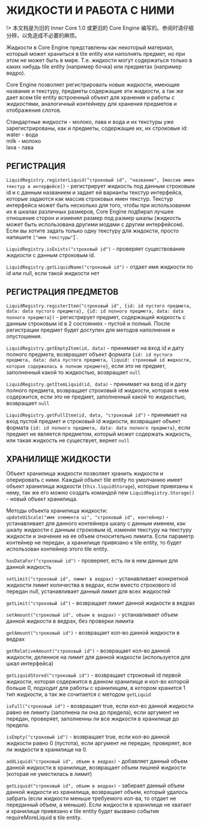 # ЖИДКОСТИ И РАБОТА С НИМИ

!> 本文档是为旧的 Inner Core 1.0 或更旧的 Core Engine 编写的。参阅时请仔细分辨，以免造成不必要的麻烦。

Жидкости в Core Engine представлены как некоторый материал, который может храниться в tile entity или наполнять предмет, но при этом не может быть в мире. Т.е. жидкости могут содержаться только в каких нибудь tile entity (например бочка) или предметах (например ведро).

Core Engine позволяет регистрировать новые жидкости, имеющие название и текстуру, предметы содержащие эти жидкости, а так же дает всем tile entity встроенный объект для хранения и работы с жидкостями, аналогичный контейнеру для хранения предметов и отображения слотов.

Стандартные жидкости - молоко, лава и вода и их текстуры уже зарегистрированы, как и предметы, содержащие их, их строковые id:  
water - вода  
milk - молоко  
lava - лава

## РЕГИСТРАЦИЯ

`LiquidRegistry.registerLiquid("строковый id", "название", [массив имен текстур в интерфейсе])` - регистрирует жидкость под данным строковым id и с данным названием и задает ей варианты текстур интерфейса, которые задаются как массив строковых имен текстур. Текстур интерфейса может быть несколько для того, чтобы при использовании их в шкалах различных размеров, Core Engine подбирал лучшее отношение сторон и изменял размер под размер шкалы (жидкость может быть использована другими модами с другим интерфейсом). Если вы хотите задать только одну текстуру для жидоксти, просто напишите `["имя текстуры"`]`.

`LiquidRegistry.isExists("строковый id")` - проверяет существование жидкости с данным строковым id.

`LiquidRegistry.getLiquidName("строковый id")` - отдает имя жидкости по id или null, если такой жидкости нет

## РЕГИСТРАЦИЯ ПРЕДМЕТОВ

`LiquidRegistry.registerItem("строковый id", {id: id пустого предмета, data: data пустого предмета}, {id: id полного предмета, data: data полного предмета})` - регистрирует предмет, содержащий жидкость с данным строковым id в 2 состояниях - пустой и полный. После регистрации предмет будет доступен для методов наполнения и опустошения.

`LiquidRegistry.getEmptyItem(id, data)` - принимает на вход id и дату полного предмета, возвращает объект формата `{id: id пустого предмета, data: data пустого предмета, liquid: строковый id жидкости, которая содержалась в полном предмете}`, если это не предмет, заполненный какой то жидкостью, возвращает `null`

`LiquidRegistry.getItemLiquid(id, data)` - принимает на вход id и дату полного предмета, возвращает строковый id жидкости, которая в нем содержится, если это не предмет, заполненный какой то жидкостью, возвращает `null`

`LiquidRegistry.getFullItem(id, data, "строковый id")` - принимает на вход пустой предмет и строковый id жидкости, возвращает объект формата `{id: id полного предмета, data: data полного предмета}`, если предмет не является предметом, который может содержать жидкость, или такая жидкость не существует, вернет `null`

## ХРАНИЛИЩЕ ЖИДКОСТИ

Объект хранилища жидкости позволяет хранить жидкости и оперировать с ними. Каждый объект tile entity по умолчанию имеет объект хранилища жидкости (`this.liquidStorage`), которые привязаны к нему, так же его можно создать командой new `LiquidRegistry.Storage()` - новый объект хранилища.

Методы объекта хранилища жидкости:  
`updateUiScale("имя элемента ui", "строковый id", контейнер)` - устанавливает для данного контейнера шкалу с данным именем, как шкалу жидкости с данным строковым id, изменяя текстуру на текстуру жидкости и значение на ее объем относительно лимита. Если параметр контейнер не передан, а хранилище привязано к tile entity, то будет использован контейнер этого tile entity.

`hasDataFor("строковый id")` - проверяет, есть ли в нем данные для данной жидкость

`setLimit("строковый id", лимит в ведрах)` - устанавливает конкретной жидкости лимит количества в ведрах, если вместо строкового id передан null, устанавливает данный лимит для всех жидкостей

`getLimit("строковый id")` - возвращает лимит данной жидкости в ведрах

`setAmount("строковый id", объем в ведрах)` - устанавливает объем данной жидкости в ведрах, без проверки лимита

`getAmount("строковый id")` - возвращает кол-во данной жидкости в ведрах

`getRelativeAmount("строковый id")` - возвращает кол-во данной жидкости, деленное на лимит для данной жидкости (используется для шкал интерфейса)

`getLiquidStored("строковый id")` - возвращает строковый id первой жидкости, которая содержится в данном хранилище и кол-во которой больше 0, подходит для  работы с хранилищем, в котором хранится 1 тип жидкости, а так же сочитается с методом `getLiquid`

`isFull("строковый id")` - возвращает true, если кол-во данной жидкости равно ее лимиту (заполнена ли она до предела), если аргумент не передан, проверяет, заполненны ли все жидкости в хранилище до предела.

`isEmpty("строковый id")` - возвращает true, если кол-во данной жидкости равно 0 (пустота), если аргумент не передан, проверяет, все ли жидкости в хранилище на 0.

`addLiquid("строковый id", объем в ведрах)` - добавляет данный объем данной жидкости в хранилище, возвращает объем лишней жидкости (которая не уместилась в лимит)

`getLiquid("строковый id", объем в ведрах)` - забирает данный объем данной жидкости из хранилища, возвращает объем, который удалось забрать (если жидкости меньше требуемого кол-ва, то отдает не переданный объем, а меньше). Если жидкости в хранилище не хватает и хранилище привязано к tile entity будет вызвано событие requireMoreLiquid в tile entity.
